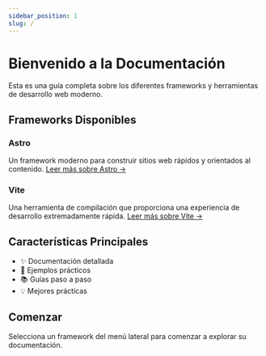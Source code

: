 ```yaml
---
sidebar_position: 1
slug: /
---
```


# Bienvenido a la Documentación

Esta es una guía completa sobre los diferentes frameworks y herramientas de desarrollo web moderno.

## Frameworks Disponibles

### Astro
Un framework moderno para construir sitios web rápidos y orientados al contenido.
[Leer más sobre Astro →](/frameworks/astro)

### Vite
Una herramienta de compilación que proporciona una experiencia de desarrollo extremadamente rápida.
[Leer más sobre Vite →](/frameworks/vite)

## Características Principales

- ✨ Documentación detallada
- 🚀 Ejemplos prácticos
- 📚 Guías paso a paso
- 💡 Mejores prácticas

## Comenzar

Selecciona un framework del menú lateral para comenzar a explorar su documentación.
